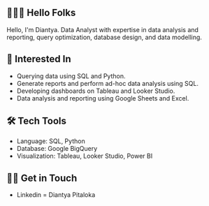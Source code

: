 ## 🙋🏻‍♀️ Hello Folks
Hello, I'm Diantya. Data Analyst with expertise in data analysis and reporting, query optimization, database design, and data modelling.

## 🌱 Interested In
- Querying data using SQL and Python.
- Generate reports and perform ad-hoc data analysis using SQL.
- Developing dashboards on Tableau and Looker Studio.
- Data analysis and reporting using Google Sheets and Excel.

## 🛠️ Tech Tools
- Language: SQL, Python
- Database: Google BigQuery
- Visualization: Tableau, Looker Studio, Power BI

## 👋🏻 Get in Touch
- Linkedin = Diantya Pitaloka
